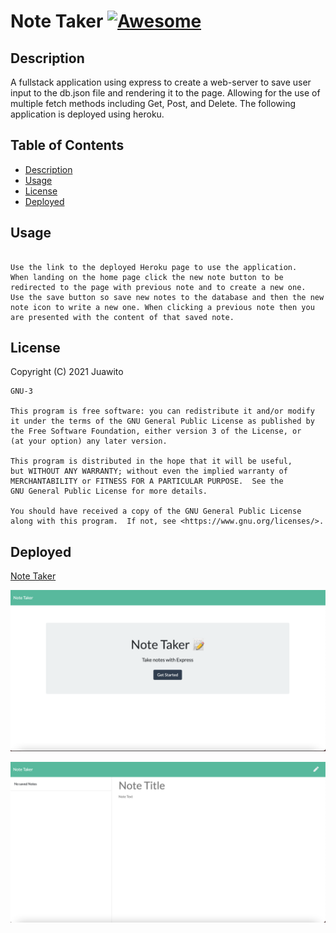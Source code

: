 # Note Taker [![Awesome](https://cdn.rawgit.com/sindresorhus/awesome/d7305f38d29fed78fa85652e3a63e154dd8e8829/media/badge.svg)](https://github.com/sindresorhus/awesome#readme)  

  ## Description  
  A fullstack application using express to create a web-server to save user input to the db.json file and rendering it to the page.  Allowing for the use of multiple fetch methods including Get, Post, and Delete.  The following application is deployed using heroku. 

  ## Table of Contents  
  - [Description](#description) 
  - [Usage](#usage)  
  - [License](#license) 
  - [Deployed](#deployed)   
 
  ## Usage  
  ```

  Use the link to the deployed Heroku page to use the application. 
  When landing on the home page click the new note button to be redirected to the page with previous note and to create a new one.  Use the save button so save new notes to the database and then the new note icon to write a new one. When clicking a previous note then you are presented with the content of that saved note.  

  ```

  ## License  
  
  Copyright (C) 2021 Juawito  

    GNU-3

    This program is free software: you can redistribute it and/or modify
    it under the terms of the GNU General Public License as published by
    the Free Software Foundation, either version 3 of the License, or
    (at your option) any later version.

    This program is distributed in the hope that it will be useful,
    but WITHOUT ANY WARRANTY; without even the implied warranty of
    MERCHANTABILITY or FITNESS FOR A PARTICULAR PURPOSE.  See the
    GNU General Public License for more details.

    You should have received a copy of the GNU General Public License
    along with this program.  If not, see <https://www.gnu.org/licenses/>.  

  ## Deployed
  [Note Taker](https://hidden-river-17314.herokuapp.com/)  

  ![Deployed Note Taker app](./images/note-taker.png "Landing Page")  

  ![Note Taker input page](./images/note-taker-input.png "Input page")